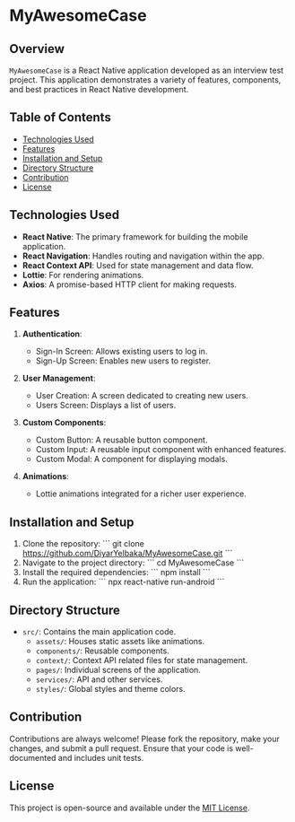 # MyAwesomeCase

## Overview

`MyAwesomeCase` is a React Native application developed as an interview test project. This application demonstrates a variety of features, components, and best practices in React Native development.

## Table of Contents

- [Technologies Used](#technologies-used)
- [Features](#features)
- [Installation and Setup](#installation-and-setup)
- [Directory Structure](#directory-structure)
- [Contribution](#contribution)
- [License](#license)

## Technologies Used

- **React Native**: The primary framework for building the mobile application.
- **React Navigation**: Handles routing and navigation within the app.
- **React Context API**: Used for state management and data flow.
- **Lottie**: For rendering animations.
- **Axios**: A promise-based HTTP client for making requests.

## Features

1. **Authentication**: 
   - Sign-In Screen: Allows existing users to log in.
   - Sign-Up Screen: Enables new users to register.
   
2. **User Management**:
   - User Creation: A screen dedicated to creating new users.
   - Users Screen: Displays a list of users.
   
3. **Custom Components**: 
   - Custom Button: A reusable button component.
   - Custom Input: A reusable input component with enhanced features.
   - Custom Modal: A component for displaying modals.

4. **Animations**: 
   - Lottie animations integrated for a richer user experience.

## Installation and Setup

1. Clone the repository:
   \```
   git clone https://github.com/DiyarYelbaka/MyAwesomeCase.git
   \```
2. Navigate to the project directory:
   \```
   cd MyAwesomeCase
   \```
3. Install the required dependencies:
   \```
   npm install
   \```
4. Run the application:
   \```
   npx react-native run-android
   \```

## Directory Structure

- `src/`: Contains the main application code.
  - `assets/`: Houses static assets like animations.
  - `components/`: Reusable components.
  - `context/`: Context API related files for state management.
  - `pages/`: Individual screens of the application.
  - `services/`: API and other services.
  - `styles/`: Global styles and theme colors.

## Contribution

Contributions are always welcome! Please fork the repository, make your changes, and submit a pull request. Ensure that your code is well-documented and includes unit tests.

## License

This project is open-source and available under the [MIT License](LICENSE).

